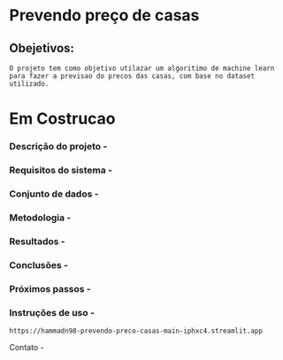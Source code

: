 # Prevendo preço de casas

## Obejetivos:
    O projeto tem como objetivo utilazar um algoritimo de machine learn para fazer a previsao do precos das casas, com base no dataset utilizado.

# Em Costrucao 



### Descrição do projeto - 

### Requisitos do sistema - 

### Conjunto de dados - 

### Metodologia - 

### Resultados - 

### Conclusões -

### Próximos passos - 

### Instruções de uso - 

    https://hammadn98-prevendo-preco-casas-main-iphxc4.streamlit.app

Contato - 
